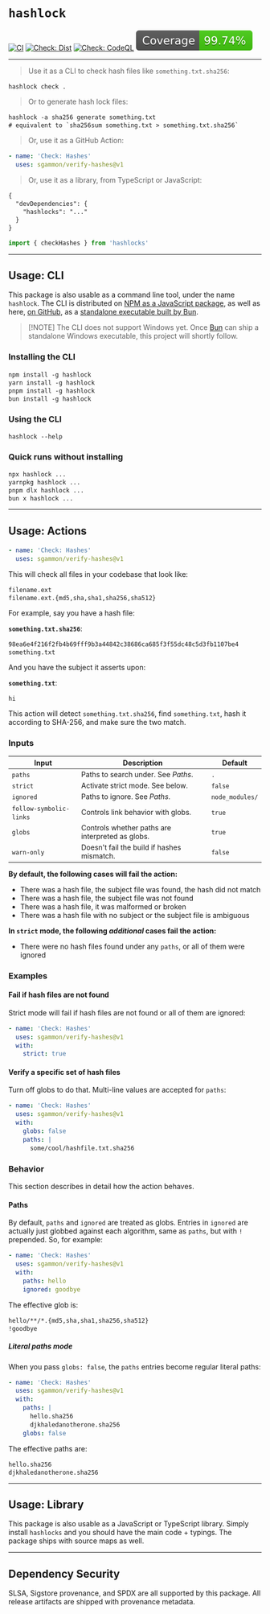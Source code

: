# `hashlock`

[![CI](https://github.com/sgammon/verify-hashes/actions/workflows/on.push.yml/badge.svg)](https://github.com/sgammon/verify-hashes/actions/workflows/on.push.yml)
[![Check: Dist](https://github.com/sgammon/verify-hashes/actions/workflows/check.dist.yml/badge.svg)](https://github.com/sgammon/verify-hashes/actions/workflows/check.dist.yml)
[![Check: CodeQL](https://github.com/sgammon/verify-hashes/actions/workflows/check.codeql-analysis.yml/badge.svg)](https://github.com/sgammon/verify-hashes/actions/workflows/check.codeql-analysis.yml)
[![Coverage](./badges/coverage.svg)](./badges/coverage.svg)

---

> Use it as a CLI to check hash files like `something.txt.sha256`:

```shell
hashlock check .
```

> Or to generate hash lock files:

```shell
hashlock -a sha256 generate something.txt
# equivalent to `sha256sum something.txt > something.txt.sha256`
```

> Or, use it as a GitHub Action:

```yaml
- name: 'Check: Hashes'
  uses: sgammon/verify-hashes@v1
```

> Or, use it as a library, from TypeScript or JavaScript:

```
{
  "devDependencies": {
    "hashlocks": "..."
  }
}
```

```javascript
import { checkHashes } from 'hashlocks'
```

---

## Usage: CLI

This package is also usable as a command line tool, under the name `hashlock`.
The CLI is distributed on
[NPM as a JavaScript package](https://www.npmjs.com/package/hashlock), as well
as here, [on GitHub](https://github.com/sgammon/verify-hashes/releases), as a
[standalone executable built by Bun](https://bun.sh/docs/bundler/executables).

> [!NOTE] The CLI does not support Windows yet. Once
> [Bun](https://github.com/oven-sh/bun/issues/43) can ship a standalone Windows
> executable, this project will shortly follow.

### Installing the CLI

```
npm install -g hashlock
yarn install -g hashlock
pnpm install -g hashlock
bun install -g hashlock
```

### Using the CLI

```
hashlock --help
```

### Quick runs without installing

```
npx hashlock ...
yarnpkg hashlock ...
pnpm dlx hashlock ...
bun x hashlock ...
```

---

## Usage: Actions

```yaml
- name: 'Check: Hashes'
  uses: sgammon/verify-hashes@v1
```

This will check all files in your codebase that look like:

```
filename.ext
filename.ext.{md5,sha,sha1,sha256,sha512}
```

For example, say you have a hash file:

**`something.txt.sha256`**:

```
98ea6e4f216f2fb4b69fff9b3a44842c38686ca685f3f55dc48c5d3fb1107be4  something.txt
```

And you have the subject it asserts upon:

**`something.txt`**:

```
hi
```

This action will detect `something.txt.sha256`, find `something.txt`, hash it
according to SHA-256, and make sure the two match.

### Inputs

| Input                   | Description                                      | Default         |
| ----------------------- | ------------------------------------------------ | --------------- |
| `paths`                 | Paths to search under. See _Paths_.              | `.`             |
| `strict`                | Activate strict mode. See below.                 | `false`         |
| `ignored`               | Paths to ignore. See _Paths_.                    | `node_modules/` |
| `follow-symbolic-links` | Controls link behavior with globs.               | `true`          |
| `globs`                 | Controls whether paths are interpreted as globs. | `true`          |
| `warn-only`             | Doesn't fail the build if hashes mismatch.       | `false`         |

**By default, the following cases will fail the action:**

- There was a hash file, the subject file was found, the hash did not match
- There was a hash file, the subject file was not found
- There was a hash file, it was malformed or broken
- There was a hash file with no subject or the subject file is ambiguous

**In `strict` mode, the following _additional_ cases fail the action:**

- There were no hash files found under any `paths`, or all of them were ignored

### Examples

#### Fail if hash files are not found

Strict mode will fail if hash files are not found or all of them are ignored:

```yaml
- name: 'Check: Hashes'
  uses: sgammon/verify-hashes@v1
  with:
    strict: true
```

#### Verify a specific set of hash files

Turn off globs to do that. Multi-line values are accepted for `paths`:

```yaml
- name: 'Check: Hashes'
  uses: sgammon/verify-hashes@v1
  with:
    globs: false
    paths: |
      some/cool/hashfile.txt.sha256
```

### Behavior

This section describes in detail how the action behaves.

#### Paths

By default, `paths` and `ignored` are treated as globs. Entries in `ignored` are
actually just globbed against each algorithm, same as `paths`, but with `!`
prepended. So, for example:

```yaml
- name: 'Check: Hashes'
  uses: sgammon/verify-hashes@v1
  with:
    paths: hello
    ignored: goodbye
```

The effective glob is:

```
hello/**/*.{md5,sha,sha1,sha256,sha512}
!goodbye
```

##### Literal paths mode

When you pass `globs: false`, the `paths` entries become regular literal paths:

```yaml
- name: 'Check: Hashes'
  uses: sgammon/verify-hashes@v1
  with:
    paths: |
      hello.sha256
      djkhaledanotherone.sha256
    globs: false
```

The effective paths are:

```text
hello.sha256
djkhaledanotherone.sha256
```

---

## Usage: Library

This package is also usable as a JavaScript or TypeScript library. Simply
install `hashlocks` and you should have the main code + typings. The package
ships with source maps as well.

---

## Dependency Security

SLSA, Sigstore provenance, and SPDX are all supported by this package. All
release artifacts are shipped with provenance metadata.

